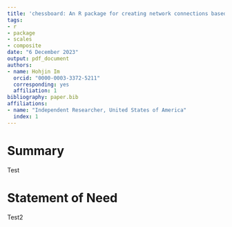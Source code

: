 ```yaml
---
title: 'chessboard: An R package for creating network connections based on chess moves'
tags:
- r
- package
- scales
- composite
date: "6 December 2023"
output: pdf_document
authors:
- name: Hohjin Im
  orcid: "0000-0003-3372-5211"
  corresponding: yes
  affiliation: 1
bibliography: paper.bib
affiliations:
- name: "Independent Researcher, United States of America"
  index: 1
---
```


# Summary

Test

# Statement of Need

Test2